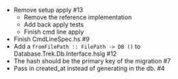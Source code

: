 - Remove setup apply #13
  - Remove the reference implementation
  - Add back apply tests
  - Finish cmd line apply
- Finish CmdLineSpec.hs #9
- Add a `fromFilePath :: FilePath -> DB ()` to Database.Trek.Db.Interface.hsig #12
- The hash should be the primary key of the migration #7
- Pass in created_at instead of generating in the db. #4
